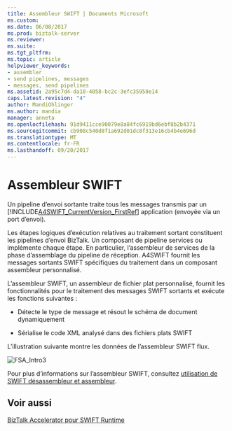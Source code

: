 ```yaml
---
title: Assembleur SWIFT | Documents Microsoft
ms.custom: 
ms.date: 06/08/2017
ms.prod: biztalk-server
ms.reviewer: 
ms.suite: 
ms.tgt_pltfrm: 
ms.topic: article
helpviewer_keywords:
- assembler
- send pipelines, messages
- messages, send pipelines
ms.assetid: 2a95c7d4-da10-4058-bc2c-3efc35958e14
caps.latest.revision: "4"
author: MandiOhlinger
ms.author: mandia
manager: anneta
ms.openlocfilehash: 91d9411cce90079e8a84fc6919bd6ebf8b2b4371
ms.sourcegitcommit: cb908c540d8f1a692d01dc8f313e16cb4b4e696d
ms.translationtype: MT
ms.contentlocale: fr-FR
ms.lasthandoff: 09/20/2017
---
```

# <a name="swift-assembler"></a>Assembleur SWIFT
Un pipeline d’envoi sortante traite tous les messages transmis par un [!INCLUDE[A4SWIFT_CurrentVersion_FirstRef](../../includes/a4swift-currentversion-firstref-md.md)] application (envoyée via un port d’envoi).  
  
 Les étapes logiques d’exécution relatives au traitement sortant constituent les pipelines d’envoi BizTalk. Un composant de pipeline services ou implémente chaque étape. En particulier, l’assembleur de services de la phase d’assemblage du pipeline de réception. A4SWIFT fournit les messages sortants SWIFT spécifiques du traitement dans un composant assembleur personnalisé.  
  
 L’assembleur SWIFT, un assembleur de fichier plat personnalisé, fournit les fonctionnalités pour le traitement des messages SWIFT sortants et exécute les fonctions suivantes :  
  
-   Détecte le type de message et résout le schéma de document dynamiquement  
  
-   Sérialise le code XML analysé dans des fichiers plats SWIFT  
  
 L’illustration suivante montre les données de l’assembleur SWIFT flux.  
  
 ![](../../adapters-and-accelerators/accelerator-swift/media/fsa-intro3.gif "FSA_Intro3")  
  
 Pour plus d’informations sur l’assembleur SWIFT, consultez [utilisation de SWIFT désassembleur et assembleur](../../adapters-and-accelerators/accelerator-swift/working-with-the-swift-disassembler-and-assembler.md).  
  
## <a name="see-also"></a>Voir aussi  
 [BizTalk Accelerator pour SWIFT Runtime](../../adapters-and-accelerators/accelerator-swift/biztalk-accelerator-for-swift-runtime.md)